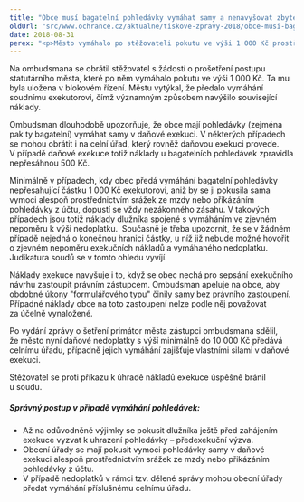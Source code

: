 ```yaml
---
title: "Obce musí bagatelní pohledávky vymáhat samy a nenavyšovat zbytečně dluh o náklady soudního exekutora"
oldUrl: "src/www.ochrance.cz/aktualne/tiskove-zpravy-2018/obce-musi-bagatelni-pohledavky-vymahat-samy-a-nenavysovat-zbytecne-dluh-o-naklady-soudniho"
date: 2018-08-31
perex: "<p>Město vymáhalo po stěžovateli pokutu ve výši 1 000 Kč prostřednictvím soudního exekutora. Celkové náklady exekuce dosáhly částky téměř 4 600 Kč. Město tímto postupem pochybilo, protože je povinno volit takový způsob vymáhání, aby výše nákladů nebyla ve zjevném nepoměru k výši nedoplatku. Město již částky do 10 000 Kč prostřednictvím soudního exekutora nevymáhá.  </p>"
---
```


<!-- imported from the old website -->

<p>Na ombudsmana se obrátil stěžovatel s žádostí o prošetření postupu statutárního města, které po něm vymáhalo pokutu ve výši 1 000 Kč. Ta mu byla uložena v blokovém řízení. Městu vytýkal, že předalo vymáhání soudnímu exekutorovi, čímž významným způsobem navýšilo související náklady. </p> <p>Ombudsman dlouhodobě upozorňuje, že obce mají pohledávky (zejména pak ty bagatelní) vymáhat samy v daňové exekuci. V některých případech se mohou obrátit i na celní úřad, který rovněž daňovou exekuci provede. V případě daňové exekuce totiž náklady u bagatelních pohledávek zpravidla nepřesáhnou 500 Kč. </p> <p>Minimálně v případech, kdy obec předá vymáhání bagatelní pohledávky nepřesahující částku 1 000 Kč exekutorovi, aniž by se ji pokusila sama vymoci alespoň prostřednictvím srážek ze mzdy nebo přikázáním pohledávky z účtu, dopustí se vždy nezákonného zásahu. V takových případech jsou totiž náklady dlužníka spojené s vymáháním ve zjevném nepoměru k výši nedoplatku.  Současně je třeba upozornit, že se v žádném případě nejedná o konečnou hranici částky, u níž již nebude možné hovořit o zjevném nepoměru exekučních nákladů a vymáhaného nedoplatku. Judikatura soudů se v tomto ohledu vyvíjí.</p> <p>Náklady exekuce navyšuje i to, když se obec nechá pro sepsání exekučního návrhu zastoupit právním zástupcem. Ombudsman apeluje na obce, aby obdobné úkony &quot;formulářového typu&quot; činily samy bez právního zastoupení. Případné náklady obce na toto zastoupení nelze podle něj považovat za účelně vynaložené. </p> <p>Po vydání zprávy o šetření primátor města zástupci ombudsmana sdělil, že město nyní daňové nedoplatky s výší minimálně do 10 000 Kč předává celnímu úřadu, případně jejich vymáhání zajišťuje vlastními silami v daňové exekuci.</p> <p>Stěžovatel se proti příkazu k úhradě nákladů exekuce úspěšně bránil u soudu.</p> <h5>Správný postup v případě vymáhání pohledávek:</h5> <p></p><ul><li>Až na odůvodněné výjimky se pokusit dlužníka ještě před zahájením exekuce vyzvat k uhrazení pohledávky – předexekuční výzva.</li><li>Obecní úřady se mají pokusit vymoci pohledávky samy v daňové exekuci alespoň prostřednictvím srážek ze mzdy nebo přikázáním pohledávky z účtu.</li><li>V případě nedoplatků v rámci tzv. dělené správy mohou obecní úřady předat vymáhání příslušnému celnímu úřadu.</li></ul><p></p>
